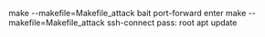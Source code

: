 make --makefile=Makefile_attack bait port-forward
enter
make --makefile=Makefile_attack ssh-connect
pass: root
apt update